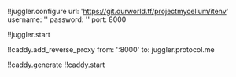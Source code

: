 !!juggler.configure
	url: 'https://git.ourworld.tf/projectmycelium/itenv'
    username: ''
    password: ''
    port: 8000

!!juggler.start

!!caddy.add_reverse_proxy
    from: ':8000'
    to: juggler.protocol.me

!!caddy.generate
!!caddy.start